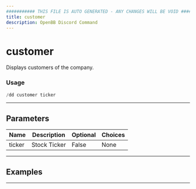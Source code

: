 ```yaml
---
########### THIS FILE IS AUTO GENERATED - ANY CHANGES WILL BE VOID ###########
title: customer
description: OpenBB Discord Command
---
```


# customer

Displays customers of the company.

### Usage

```python wordwrap
/dd customer ticker
```

---

## Parameters

| Name | Description | Optional | Choices |
| ---- | ----------- | -------- | ------- |
| ticker | Stock Ticker | False | None |


---

## Examples


---
